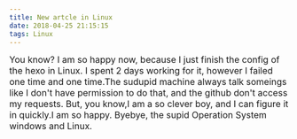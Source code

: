 ```yaml
---
title: New artcle in Linux
date: 2018-04-25 21:15:15
tags: Linux
---
```

<span style="font-size: 16px;font ='Helvetica'">
You know? I am so happy now, because I just finish the config of the hexo in Linux. I spent 2 days working for it, however I failed one time and one time.The sudupid machine always talk someings like I don't have permission to do that, and the github don't access my requests. But, you know,I am a so clever boy, and I can figure it in quickly.I am so happy. Byebye, the supid Operation System windows and Linux.
</span>

